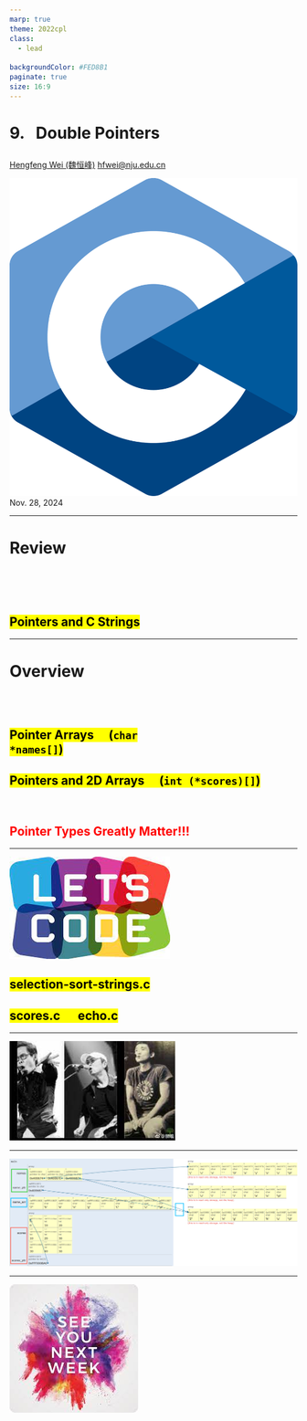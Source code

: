 ```yaml
---
marp: true
theme: 2022cpl
class:
  - lead

backgroundColor: #FED8B1
paginate: true
size: 16:9
---
```

# <p id = "small-caps">9. &nbsp; Double Pointers</p>

[Hengfeng Wei (魏恒峰)](https://hengxin.github.io/)
hfwei@nju.edu.cn

![w:200](figs/C.png)
Nov. 28, 2024

---
# Review
<br>
<br>
<br>

## <mark>Pointers and C Strings</mark>

---
# Overview
<br>
<br>

## <mark>Pointer Arrays &emsp;(<code>char *names[]</code>)</mark>

## <mark>Pointers and 2D Arrays &emsp;(<code>int (*scores)[]</code>)</mark>

<br>

## <font color = red>Pointer Types Greatly Matter!!!</font>

---
![w:600](figs/lets-code.jpeg)

## <mark>selection-sort-strings.c</mark>
## <mark>scores.c &emsp; echo.c</mark>

---
![bg w:1000](figs/luo-cui-zhang.jpeg)

---
![bg w:1250](figs/double-pointers.png)

---
![bg w:600](figs/see-you.jpeg)
